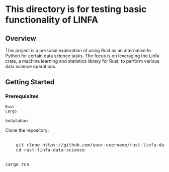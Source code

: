 # This directory is for testing basic functionality of LINFA

## Overview
This project is a personal exploration of using Rust as an alternative to Python for certain data science tasks. The focus is on leveraging the Linfa crate, a machine learning and statistics library for Rust, to perform various data science operations.

## Getting Started
### Prerequisites

    Rust
    Cargo

Installation

Clone the repository:
<pre>

    git clone https://github.com/your-username/rust-linfa-data-science.git
    cd rust-linfa-data-science

</pre>


<pre>
cargo run
</pre>